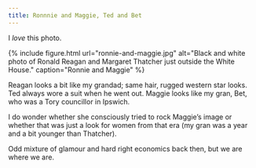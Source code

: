 ```yaml
---
title: Ronnnie and Maggie, Ted and Bet
---
```


I _love_ this photo.

{% include figure.html url="ronnie-and-maggie.jpg" alt="Black and white photo of Ronald Reagan and Margaret Thatcher just outside the White House." caption="Ronnie and Maggie" %}

Reagan looks a bit like my grandad; same hair, rugged western star looks. Ted always wore a suit when he went out. Maggie looks like my gran, Bet, who was a Tory councillor in Ipswich.

I do wonder whether she consciously tried to rock Maggie’s image or whether that was just a look for women from that era (my gran was a year and a bit younger than Thatcher).

Odd mixture of glamour and hard right economics back then, but we are where we are.

